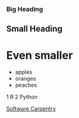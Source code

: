 ### Big Heading
## Small Heading
# Even smaller
- apples
- oranges
- peaches

1 R
2 Python

[Software Carpentry](http://www.software-carpentry.org)


